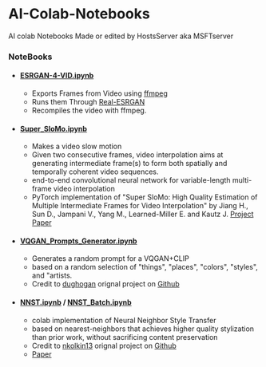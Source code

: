 # AI-Colab-Notebooks
AI colab Notebooks Made or edited by HostsServer aka MSFTserver

### NoteBooks

- #### [ESRGAN-4-VID.ipynb](ESRGAN-4-VID.ipynb)
  - Exports Frames from Video using [ffmpeg](https://www.ffmpeg.org/)
  - Runs them Through [Real-ESRGAN](https://github.com/xinntao/Real-ESRGAN)
  - Recompiles the video with ffmpeg.
 
- #### [Super_SloMo.ipynb](Super_SloMo.ipynb)
  - Makes a video slow motion
  - Given two consecutive frames, video interpolation aims at generating intermediate frame(s) to form both spatially and temporally coherent video sequences.
  - end-to-end convolutional neural network for variable-length multi-frame video interpolation
  - PyTorch implementation of "Super SloMo: High Quality Estimation of Multiple Intermediate Frames for Video Interpolation" by Jiang H., Sun D., Jampani V., Yang M., Learned-Miller E. and Kautz J. [Project](https://people.cs.umass.edu/~hzjiang/projects/superslomo/) [Paper](https://arxiv.org/abs/1712.00080)

- #### [VQGAN_Prompts_Generator.ipynb](VQGAN_Prompts_Generator.ipynb)
  - Generates a random prompt for a VQGAN+CLIP
  - based on a random selection of "things", "places", "colors", "styles", and "artists.
  - Credit to [dughogan](https://github.com/dughogan) orignal project on [Github](https://github.com/dughogan/VQGAN_Prompts)
 
- #### [NNST.ipynb](NNST.ipynb) / [NNST_Batch.ipynb](NNST_Batch.ipynb)
  - colab implementation of Neural Neighbor Style Transfer
  - based on nearest-neighbors that achieves higher quality stylization than prior work, without sacrificing content preservation
  - Credit to [nkolkin13](https://github.com/nkolkin13) orignal project on [Github](https://github.com/nkolkin13/NeuralNeighborStyleTransfer)
  - [Paper](https://ttic.uchicago.edu/~nickkolkin/Paper/NNST_Preprint.pdf)
